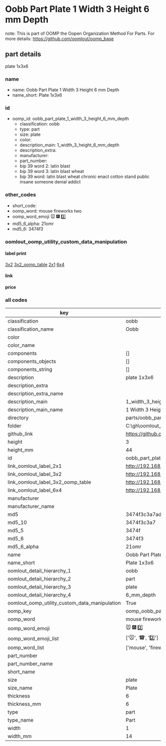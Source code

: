 # Oobb Part Plate 1 Width 3 Height 6 mm Depth  

note: This is part of OOMP the Oopen Organization Method For Parts. For more details: https://github.com/oomlout/oomp_base

##  part details
  



plate 1x3x6



### name
* name: Oobb Part Plate 1 Width 3 Height 6 mm Depth
* name_short: Plate 1x3x6 
### id
* oomp_id: oobb_part_plate_1_width_3_height_6_mm_depth
  * classification: oobb
  * type: part
  * size: plate
  * color: 
  * description_main: 1_width_3_height_6_mm_depth
  * description_extra: 
  * manufacturer: 
  * part_number: 
  * bip 39 word 2: latin blast
  * bip 39 word 3: latin blast wheat
  * bip 39 word: latin blast wheat chronic enact cotton stand public insane someone denial addict

### other_codes
* short_code: 
* oomp_word: mouse fireworks two
* oomp_word_emoji :mouse: :fireworks: :two:
* md5_6_alpha: 21omr
* md5_6: 3474f3






### oomlout_oomp_utility_custom_data_manipulation
#### label print
[3x2](http://192.168.1.245:1112/?label=oomp%2021omr)
[3x2_oomp_table](http://192.168.1.108:1112/?label=oomp%2021omr)
[2x1](http://192.168.1.242:1112/?label=oomp%2021omr)
[6x4](http://192.168.1.55:1112/?label=oomp%2021omr)    

#### link

                              

#### price







### all codes 
| key | value |  
| --- | --- |  
| classification | oobb |  
| classification_name | Oobb |  
| color |  |  
| color_name |  |  
| components | [] |  
| components_objects | [] |  
| components_string | [] |  
| description | plate 1x3x6 |  
| description_extra |  |  
| description_extra_name |  |  
| description_main | 1_width_3_height_6_mm_depth |  
| description_main_name | 1 Width 3 Height 6 mm Depth |  
| directory | parts/oobb_part_plate_1_width_3_height_6_mm_depth |  
| folder | C:\gh\oomlout_oobb_version_4_generated_parts\things\oobb_part_plate_1_width_3_height_6_mm_depth |  
| github_link | https://github.com/oomlout/oomlout_oomp_part_src/tree/main/parts/oobb_part_plate_1_width_3_height_6_mm_depth |  
| height | 3 |  
| height_mm | 44 |  
| id | oobb_part_plate_1_width_3_height_6_mm_depth |  
| link_oomlout_label_2x1 | http://192.168.1.242:1112/?label=oomp%2021omr |  
| link_oomlout_label_3x2 | http://192.168.1.245:1112/?label=oomp%2021omr |  
| link_oomlout_label_3x2_oomp_table | http://192.168.1.108:1112/?label=oomp%2021omr |  
| link_oomlout_label_6x4 | http://192.168.1.55:1112/?label=oomp%2021omr |  
| manufacturer |  |  
| manufacturer_name |  |  
| md5 | 3474f3c3a7ad1a90c324b287f3c5dbeb |  
| md5_10 | 3474f3c3a7 |  
| md5_5 | 3474f |  
| md5_6 | 3474f3 |  
| md5_6_alpha | 21omr |  
| name | Oobb Part Plate 1 Width 3 Height 6 mm Depth |  
| name_short | Plate 1x3x6  |  
| oomlout_detail_hierarchy_1 | oobb |  
| oomlout_detail_hierarchy_2 | part |  
| oomlout_detail_hierarchy_3 | plate |  
| oomlout_detail_hierarchy_4 | 6_mm_depth |  
| oomlout_oomp_utility_custom_data_manipulation | True |  
| oomp_key | oomp_oobb_part_plate_1_width_3_height_6_mm_depth |  
| oomp_word | mouse fireworks two |  
| oomp_word_emoji | :mouse: :fireworks: :two: |  
| oomp_word_emoji_list | [':mouse:', ':fireworks:', ':two:'] |  
| oomp_word_list | ['mouse', 'fireworks', 'two'] |  
| part_number |  |  
| part_number_name |  |  
| short_name |  |  
| size | plate |  
| size_name | Plate |  
| thickness | 6 |  
| thickness_mm | 6 |  
| type | part |  
| type_name | Part |  
| width | 1 |  
| width_mm | 14 |  
